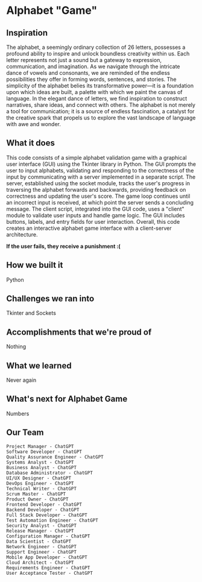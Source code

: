 # Alphabet "Game"

## Inspiration
The alphabet, a seemingly ordinary collection of 26 letters, possesses a profound ability to inspire and unlock boundless creativity within us. Each letter represents not just a sound but a gateway to expression, communication, and imagination. As we navigate through the intricate dance of vowels and consonants, we are reminded of the endless possibilities they offer in forming words, sentences, and stories. The simplicity of the alphabet belies its transformative power—it is a foundation upon which ideas are built, a palette with which we paint the canvas of language. In the elegant dance of letters, we find inspiration to construct narratives, share ideas, and connect with others. The alphabet is not merely a tool for communication; it is a source of endless fascination, a catalyst for the creative spark that propels us to explore the vast landscape of language with awe and wonder.

## What it does
This code consists of a simple alphabet validation game with a graphical user interface (GUI) using the Tkinter library in Python. The GUI prompts the user to input alphabets, validating and responding to the correctness of the input by communicating with a server implemented in a separate script. The server, established using the socket module, tracks the user's progress in traversing the alphabet forwards and backwards, providing feedback on correctness and updating the user's score. The game loop continues until an incorrect input is received, at which point the server sends a concluding message. The client script, integrated into the GUI code, uses a "client" module to validate user inputs and handle game logic. The GUI includes buttons, labels, and entry fields for user interaction. Overall, this code creates an interactive alphabet game interface with a client-server architecture.

**If the user fails, they receive a punishment :(** 

## How we built it
Python

## Challenges we ran into
Tkinter and Sockets

## Accomplishments that we're proud of
Nothing

## What we learned
Never again

## What's next for Alphabet Game
Numbers

## Our Team
    Project Manager - ChatGPT 
    Software Developer - ChatGPT 
    Quality Assurance Engineer - ChatGPT 
    Systems Analyst - ChatGPT 
    Business Analyst - ChatGPT 
    Database Administrator - ChatGPT 
    UI/UX Designer - ChatGPT 
    DevOps Engineer - ChatGPT 
    Technical Writer - ChatGPT 
    Scrum Master - ChatGPT 
    Product Owner - ChatGPT 
    Frontend Developer - ChatGPT 
    Backend Developer - ChatGPT 
    Full Stack Developer - ChatGPT 
    Test Automation Engineer - ChatGPT 
    Security Analyst - ChatGPT 
    Release Manager - ChatGPT 
    Configuration Manager - ChatGPT 
    Data Scientist - ChatGPT 
    Network Engineer - ChatGPT 
    Support Engineer - ChatGPT 
    Mobile App Developer - ChatGPT 
    Cloud Architect - ChatGPT 
    Requirements Engineer - ChatGPT 
    User Acceptance Tester - ChatGPT 
